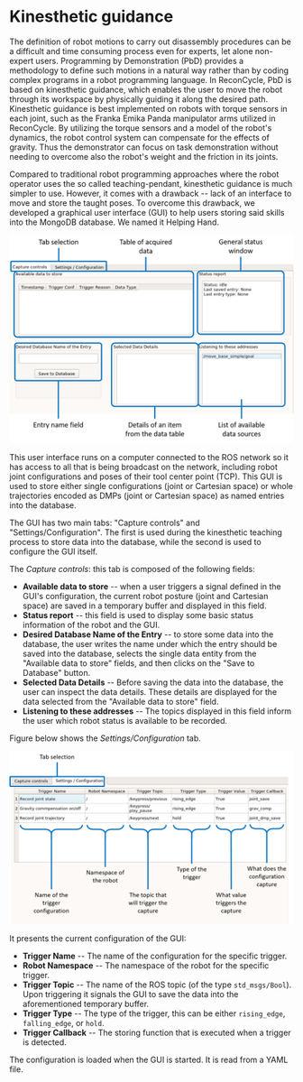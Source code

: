 Kinesthetic guidance
======

The definition of robot motions to carry out disassembly procedures can be a difficult and time consuming process even for experts, let alone non-expert users. Programming by Demonstration (PbD) provides a methodology to define such motions in a natural way rather than by coding complex programs in a robot programming language. In ReconCycle, PbD is based on kinesthetic guidance, which enables the user to move the robot through its workspace by physically guiding it along the desired path. Kinesthetic guidance is best implemented on robots with torque sensors in each joint, such as the Franka Emika Panda manipulator arms utilized in ReconCycle. By utilizing the torque sensors and a model of the robot's dynamics, the robot control system can compensate for the effects of gravity. Thus the demonstrator can focus on task demonstration without needing to overcome also the robot's weight and the friction in its joints.

Compared to traditional robot programming approaches where the robot operator uses the so called teaching-pendant, kinesthetic guidance is much simpler to use. However, it comes with a drawback -- lack of an interface to move and store the taught poses. To overcome this drawback, we developed a graphical user interface (GUI) to help users storing said skills into the MongoDB database. We named it Helping Hand. 

![HelpingHandGUI](./helping_hand.png)

This user interface runs on a computer connected to the ROS network so it has access to all that is being broadcast on the network, including robot joint configurations and poses of their tool center point (TCP). This GUI is used to store either single configurations (joint or Cartesian space) or whole trajectories encoded as DMPs (joint or Cartesian space) as named entries into the database. 

The GUI has two main tabs: "Capture controls" and "Settings/Configuration". The first is used during the kinesthetic teaching process to store data into the database, while the second is used to configure the GUI itself. 

The *Capture controls*: this tab is composed of the following fields:

- **Available data to store** -- when a user triggers a signal defined in the GUI's configuration, the current robot posture (joint and Cartesian space) are saved in a temporary buffer and displayed in this field.
- **Status report** -- this field is used to display some basic status information of the robot and the GUI.
- **Desired Database Name of the Entry** -- to store some data into the database, the user writes the name under which the entry should be saved into the database, selects the single data entity from the "Available data to store" fields, and then clicks on the "Save to Database" button.
- **Selected Data Details** -- Before saving the data into the database, the user can inspect the data details. These details are displayed for the data selected from the "Available data to store" field.
- **Listening to these addresses** -- The topics displayed in this field inform the user which robot status is available to be recorded.

Figure below shows the *Settings/Configuration* tab. 

![HelpingHandGUI](./hh_conf.png)

It presents the current configuration of the GUI:

- **Trigger Name** -- The name of the configuration for the specific trigger.
- **Robot Namespace** -- The namespace of the robot for the specific trigger.
- **Trigger Topic** -- The name of the ROS topic (of the type `std_msgs/Bool`). Upon triggering it signals the GUI to save the data into the aforementioned temporary buffer.
- **Trigger Type** -- The type of the trigger, this can be either `rising_edge`, `falling_edge`, or `hold`.
- **Trigger Callback** -- The storing function that is executed when a trigger is detected.

The configuration is loaded when the GUI is started. It is read from a YAML file.
